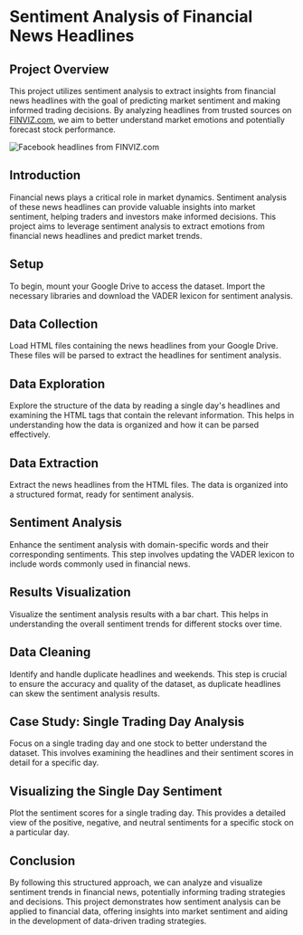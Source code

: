 # Sentiment Analysis of Financial News Headlines

## Project Overview

This project utilizes sentiment analysis to extract insights from financial news headlines with the goal of predicting market sentiment and making informed trading decisions. By analyzing headlines from trusted sources on [FINVIZ.com](https://finviz.com), we aim to better understand market emotions and potentially forecast stock performance.

![Facebook headlines from FINVIZ.com](https://assets.datacamp.com/production/project_611/img/fb_headlines.png)

## Introduction

Financial news plays a critical role in market dynamics. Sentiment analysis of these news headlines can provide valuable insights into market sentiment, helping traders and investors make informed decisions. This project aims to leverage sentiment analysis to extract emotions from financial news headlines and predict market trends.

## Setup

To begin, mount your Google Drive to access the dataset. Import the necessary libraries and download the VADER lexicon for sentiment analysis. 

## Data Collection

Load HTML files containing the news headlines from your Google Drive. These files will be parsed to extract the headlines for sentiment analysis.

## Data Exploration

Explore the structure of the data by reading a single day's headlines and examining the HTML tags that contain the relevant information. This helps in understanding how the data is organized and how it can be parsed effectively.

## Data Extraction

Extract the news headlines from the HTML files. The data is organized into a structured format, ready for sentiment analysis.

## Sentiment Analysis

Enhance the sentiment analysis with domain-specific words and their corresponding sentiments. This step involves updating the VADER lexicon to include words commonly used in financial news.

## Results Visualization

Visualize the sentiment analysis results with a bar chart. This helps in understanding the overall sentiment trends for different stocks over time.

## Data Cleaning

Identify and handle duplicate headlines and weekends. This step is crucial to ensure the accuracy and quality of the dataset, as duplicate headlines can skew the sentiment analysis results.

## Case Study: Single Trading Day Analysis

Focus on a single trading day and one stock to better understand the dataset. This involves examining the headlines and their sentiment scores in detail for a specific day.

## Visualizing the Single Day Sentiment

Plot the sentiment scores for a single trading day. This provides a detailed view of the positive, negative, and neutral sentiments for a specific stock on a particular day.

## Conclusion

By following this structured approach, we can analyze and visualize sentiment trends in financial news, potentially informing trading strategies and decisions. This project demonstrates how sentiment analysis can be applied to financial data, offering insights into market sentiment and aiding in the development of data-driven trading strategies.
